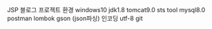 JSP 블로그 프로젝트
환경
windows10
jdk1.8
tomcat9.0
sts tool
mysql8.0
postman
lombok
gson (json파싱)
인코딩 utf-8
git